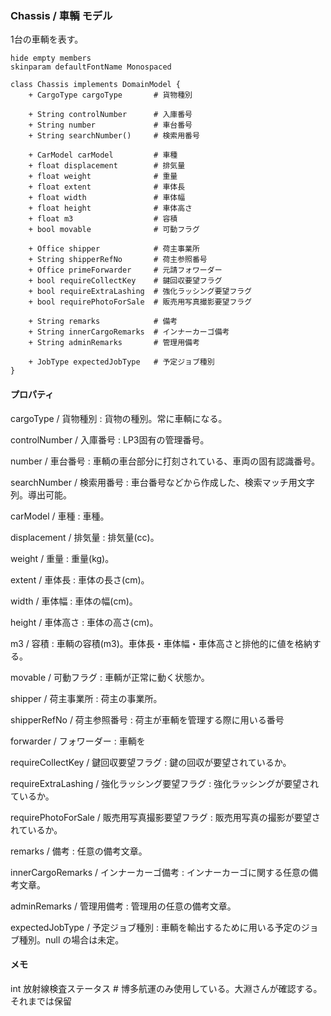 ### Chassis / 車輌 モデル

1台の車輌を表す。

```plantuml
hide empty members
skinparam defaultFontName Monospaced

class Chassis implements DomainModel {
    + CargoType cargoType       # 貨物種別

    + String controlNumber      # 入庫番号
    + String number             # 車台番号
    + String searchNumber()     # 検索用番号
    
    + CarModel carModel         # 車種
    + float displacement        # 排気量
    + float weight              # 重量
    + float extent              # 車体長
    + float width               # 車体幅
    + float height              # 車体高さ
    + float m3                  # 容積
    + bool movable              # 可動フラグ

    + Office shipper            # 荷主事業所
    + String shipperRefNo       # 荷主参照番号
    + Office primeForwarder     # 元請フォワーダー
    + bool requireCollectKey    # 鍵回収要望フラグ 
    + bool requireExtraLashing  # 強化ラッシング要望フラグ 
    + bool requirePhotoForSale  # 販売用写真撮影要望フラグ

    + String remarks            # 備考
    + String innerCargoRemarks  # インナーカーゴ備考
    + String adminRemarks       # 管理用備考
    
    + JobType expectedJobType   # 予定ジョブ種別
}
```

#### プロパティ

cargoType / 貨物種別
: 貨物の種別。常に車輌になる。

controlNumber / 入庫番号
: LP3固有の管理番号。

number / 車台番号
: 車輌の車台部分に打刻されている、車両の固有認識番号。

searchNumber / 検索用番号
: 車台番号などから作成した、検索マッチ用文字列。導出可能。
    
carModel / 車種
: 車種。

displacement / 排気量
: 排気量(cc)。

weight / 重量
: 重量(kg)。

extent / 車体長
: 車体の長さ(cm)。

width / 車体幅
: 車体の幅(cm)。

height / 車体高さ
: 車体の高さ(cm)。

m3 / 容積
: 車輌の容積(m3)。車体長・車体幅・車体高さと排他的に値を格納する。

movable / 可動フラグ
: 車輌が正常に動く状態か。

shipper / 荷主事業所
: 荷主の事業所。

shipperRefNo / 荷主参照番号
: 荷主が車輌を管理する際に用いる番号

forwarder / フォワーダー
: 車輌を 

requireCollectKey / 鍵回収要望フラグ
: 鍵の回収が要望されているか。

requireExtraLashing / 強化ラッシング要望フラグ
: 強化ラッシングが要望されているか。

requirePhotoForSale / 販売用写真撮影要望フラグ
: 販売用写真の撮影が要望されているか。

remarks / 備考
: 任意の備考文章。

innerCargoRemarks / インナーカーゴ備考
: インナーカーゴに関する任意の備考文章。

adminRemarks / 管理用備考
: 管理用の任意の備考文章。

expectedJobType / 予定ジョブ種別
: 車輌を輸出するために用いる予定のジョブ種別。null の場合は未定。


#### メモ

int 放射線検査ステータス     # 博多航運のみ使用している。大淵さんが確認する。それまでは保留
